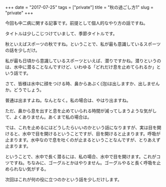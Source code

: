 +++
date = "2017-07-25"
tags = ["private"]
title = "秋の過ごし方1"
slug = "private"
+++

今回も中二病に関する記事です。前提として個人的なやり方の話ですね。

タイトルは少しこじつけていまして、季節タイトルです。

秋といえばスポーツの秋ですね。ということで、私が最も意識しているスポーツの話を少しだけ。

私が最も日頃から意識しているスポーツといえば、潜りですかね。潜りというのは、水中に潜ることなんですけど、いわゆる「どれだけ息を止めてられるか」という話です。

さて、皆様は水中に顔をつける時、鼻からあぶく(泡)は出しますか、出しませんか。どうでしょう。

普通は出ますよね。なんとなく。私の場合は、やはり出ますね。

ただ、鼻から息を出すと息を止めていられる時間が減ってしまうような気がして、よくありません。あくまで私の場合は。

では、これを止めるにはどうしたらいいのかという話になりますが、実は目を開けると、水中で目を開けるということですが、目を開けると止まります。呼吸が止まります。水中なので息を吐くのが止まるということなんですが、とりあえず止まります。

ということで、水中で長く潜るには、私の場合、水中で目を開けます。これがコツですね。ちなみに、ゴーグルとかはやりません。ゴーグルやると長く呼吸を止められない気がする。

次回はこれが何の役に立つのかという話を少しだけします。
	  
